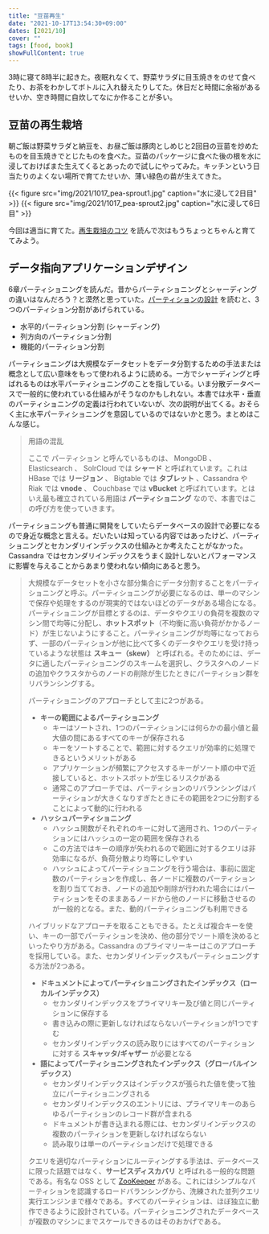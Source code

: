 ```yaml
---
title: "豆苗再生"
date: "2021-10-17T13:54:30+09:00"
dates: [2021/10]
cover: ""
tags: [food, book]
showFullContent: true
---
```


3時に寝て8時半に起きた。夜眠れなくて、野菜サラダに目玉焼きをのせて食べたり、お茶をわかしてボトルに入れ替えたりしてた。休日だと時間に余裕があるせいか、空き時間に自炊してなにか作ることが多い。

## 豆苗の再生栽培

朝ご飯は野菜サラダと納豆を、お昼ご飯は豚肉としめじと2回目の豆苗を炒めたものを目玉焼きでとじたものを食べた。豆苗のパッケージに食べた後の根を水に浸しておけばまた生えてくるとあったので試しにやってみた。キッチンという日当たりのよくない場所で育てたせいか、薄い緑色の苗が生えてきた。

{{< figure src="img/2021/1017_pea-sprout1.jpg" caption="水に浸して2日目" >}}
{{< figure src="img/2021/1017_pea-sprout2.jpg" caption="水に浸して6日目" >}}

今回は適当に育てた。[再生栽培のコツ](https://www.murakamifarm.com/myouken/grow/technique/#where) を読んで次はもうちょっとちゃんと育ててみよう。

## データ指向アプリケーションデザイン

6章パーティショニングを読んだ。昔からパーティショニングとシャーディングの違いはなんだろう？と漠然と思っていた。[パーティションの設計](https://docs.microsoft.com/ja-jp/azure/architecture/best-practices/data-partitioning#designing-partitions) を読むと、3つのパーティション分割があげられている。

* 水平的パーティション分割 (シャーディング)
* 列方向のパーティション分割
* 機能的パーティション分割

パーティショニングは大規模なデータセットをデータ分割するための手法または概念として広い意味をもって使われるように読める。一方でシャーディングと呼ばれるものは水平パーティショニングのことを指している。いま分散データベースで一般的に使われている仕組みがそうなのかもしれない。本書では水平・垂直のパーティショニングの定義は行われていないが、次の説明が出てくる。おそらく主に水平パーティショニングを意図しているのではないかと思う。まとめはこんな感じ。

> 用語の混乱
> 
> ここで パーティション と呼んでいるものは、 MongoDB 、 Elasticsearch 、 SolrCloud では **シャード** と呼ばれています。これは HBase では **リージョン** 、 Bigtable では **タブレット** 、Cassandra や Riak では **vnode** 、 Couchbase では **vBucket** と呼ばれています。とはいえ最も確立されている用語は **パーティショニング** なので、本書ではこの呼び方を使っていきます。

パーティショニングも普通に開発をしていたらデータベースの設計で必要になるので身近な概念と言える。だいたいは知っている内容ではあったけど、パーティショニングとセカンダリインデックスの仕組みとか考えたことがなかった。Cassandra ではセカンダリインデックスをうまく設計しないとパフォーマンスに影響を与えることからあまり使われない傾向にあると思う。

> 大規模なデータセットを小さな部分集合にデータ分割することをパーティショニングと呼ぶ。パーティショニングが必要になるのは、単一のマシンで保存や処理をするのが現実的ではないほどのデータがある場合になる。パーティショニングが目標とするのは、データやクエリの負荷を複数のマシン間で均等に分配し、**ホットスポット**（不均衡に高い負荷がかかるノード）が生じないようにすること。パーティショニングが均等になっておらず、一部のパーティションが他に比べて多くのデータやクエリを受け持っているような状態は **スキュー（skew）** と呼ばれる。そのためには、データに適したパーティショニングのスキームを選択し、クラスタへのノードの追加やクラスタからのノードの削除が生じたときにパーティション群をリバランシングする。
> 
> パーティショニングのアプローチとして主に2つがある。
> 
> * **キーの範囲によるパーティショニング**
>     * キーはソートされ、1つのパーティションには何らかの最小値と最大値の間にあるすべてのキーが保存される
>     * キーをソートすることで、範囲に対するクエリが効率的に処理できるというメリットがある
>     * アプリケーションが頻繁にアクセスするキーがソート順の中で近接していると、ホットスポットが生じるリスクがある
>     * 通常このアプローチでは、パーティションのリバランシングはパーティションが大きくなりすぎたときにその範囲を2つに分割することによって動的に行われる
> * **ハッシュパーティショニング**
>     * ハッシュ関数がそれぞれのキーに対して適用され、1つのパーティションにはハッシュの一定の範囲を保存される
>     * この方法ではキーの順序が失われるので範囲に対するクエリは非効率になるが、負荷分散より均等にしやすい
>     * ハッシュによってパーティショニングを行う場合は、事前に固定数のパーティションを作成し、各ノードに複数のパーティションを割り当てておき、ノードの追加や削除が行われた場合にはパーティションをそのままあるノードから他のノードに移動させるのが一般的となる。また、動的パーティショニングも利用できる
> 
> ハイブリッドなアプローチを取ることもできる。たとえば複合キーを使い、キーの一部でパーティションを決め、他の部分でソート順を決めるといったやり方がある。Cassandra のプライマリーキーはこのアプローチを採用している。また、セカンダリインデックスもパーティショニングする方法が2つある。
> 
> * **ドキュメントによってパーティショニングされたインデックス（ローカルインデックス）**
>     * セカンダリインデックスをプライマリキー及び値と同じパーティションに保存する
>     * 書き込みの際に更新しなければならないパーティションが1つですむ
>     * セカンダリインデックスの読み取りにはすべてのパーティションに対する **スキャッタ/ギャザー** が必要となる
> * **語によってパーティショニングされたインデックス（グローバルインデックス）**
>     * セカンダリインデックスはインデックスが張られた値を使って独立にパーティショニングされる
>     * セカンダリインデックスのエントリには、プライマリキーのあらゆるパーティションのレコード群が含まれる
>     * ドキュメントが書き込まれる際には、セカンダリインデックスの複数のパーティションを更新しなければならない
>     * 読み取りは単一のパーティションだけで処理できる
> 
> クエリを適切なパーティションにルーティングする手法は、データベースに限った話題ではなく、**サービスディスカバリ** と呼ばれる一般的な問題である。有名な OSS として [ZooKeeper](https://zookeeper.apache.org/) がある。これにはシンプルなパーティションを認識するロードバランシングから、洗練された並列クエリ実行エンジンまで様々である。すべてのパーティションは、ほぼ独立に動作できるように設計されている。パーティショニングされたデータベースが複数のマシンにまでスケールできるのはそのおかげである。

